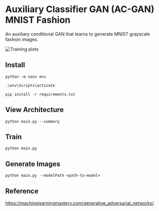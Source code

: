 # Auxiliary Classifier GAN (AC-GAN) MNIST Fashion
An auxiliary conditional GAN that learns to generate MNIST grayscale fashion images.

 ![Training plots](training-plots.gif)

## Install

```
python -m venv env

.\env\Scripts\activate

pip install -r requirements.txt
```

## View Architecture

```
python main.py --summary
```

## Train

```
python main.py
```

## Generate Images

```
python main.py --modelPath <path-to-model>
```

## Reference

https://machinelearningmastery.com/generative_adversarial_networks/
